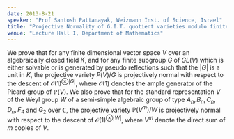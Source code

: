 ```yaml
---
date: 2013-8-21
speaker: "Prof Santosh Pattanayak, Weizmann Inst. of Science, Israel"
title: "Projective Normality of G.I.T. quotient varieties modulo finite solvable groups and Weyl groups"
venue: "Lecture Hall I, Department of Mathematics"
---
```

We prove that for any finite dimensional vector space $V$ over an
algebraically closed field $K$, and for any finite subgroup $G$ of $GL(V)$
which is either solvable or is generated by pseudo reflections such that the
$|G|$ is a unit in $K$, the projective variety $P(V)/G$ is projectively
normal
with respect to the descent of $\mathcal O(1)^{\otimes |G|}$, where
$\mathcal O(1)$
denotes the ample generator of the Picard group of $\mathbb P(V)$. We also
prove that for the standard representation $V$ of the Weyl group $W$ of a
semi-simple algebraic group of type $A_n , B_n , C_n , D_n , F_4$ and $G_2$
over $\mathbb C$, the projective variety $\mathbb P(V^m)/W$ is projectively
normal with respect to the descent of $\mathcal O(1)^{\otimes |W|}$, where
$V^m$
denote the direct sum of $m$ copies of $V$.
